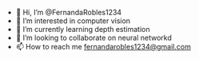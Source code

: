 - 👋 Hi, I’m @FernandaRobles1234
- 👀 I’m interested in computer vision
- 🌱 I’m currently learning depth estimation
- 💞️ I’m looking to collaborate on neural networkd
- 📫 How to reach me fernandarobles1234@gmail.com

<!---
FernandaRobles1234/FernandaRobles1234 is a ✨ special ✨ repository because its `README.md` (this file) appears on your GitHub profile.
You can click the Preview link to take a look at your changes.
--->
